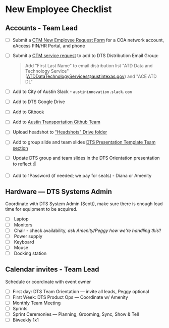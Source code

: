 # New Employee Checklist

## Accounts - Team Lead

* [ ] Submit a [CTM New Employee Request Form](https://atx.servicenowservices.com/sp?id=sc\_cat\_item\_guide\&sys\_id=b714eb12db7a3f0021ccef92ca961972) for a COA network account, eAccess PIN/HR Portal, and phone&#x20;
*   [ ] Submit a [CTM service request](https://atx.service-now.com/sp) to add to DTS Distribution Email Group:

    > Add "First Last Name" to email distribution list "ATD Data and Technology Service" ([ATDDataTechnologyServices@austintexas.gov](mailto:ATDDataTechnologyServices@austintexas.gov)) and "ACE ATD DL"
* [ ] Add to City of Austin Slack - `austininnovation.slack.com`&#x20;
* [ ] Add to DTS Google Drive
* [ ] Add to [Gitbook](https://app.gitbook.com/@atd-dts/spaces)
* [ ] Add to [Austin Transportation Github Team](https://github.com/orgs/cityofaustin/teams/transportation/members)&#x20;
* [ ] Upload headshot to ["Headshots" Drive folder](https://drive.google.com/drive/u/0/folders/1y\_yhkZQE5uSRhLZAHJn2kFuXPBixVJ2G)
* [ ] Add to group slide and team slides [DTS Presentation Template Team section](https://docs.google.com/presentation/d/1tHKTfUgQ-uAXdRBkEdXqR7ryBo\_LTU86IzQxo1gJoeA/edit#slide=id.gfd2da31025\_0\_6)&#x20;
* [ ] Update DTS group and team slides in the DTS Orientation presentation to reflect ☝️
* [ ] Add to 1Password (if needed; we pay for seats) - Diana or Amenity

## Hardware — DTS Systems Admin

Coordinate with DTS System Admin (Scott), make sure there is enough lead time for equipment to be acquired.

* [ ] &#x20;Laptop
* [ ] &#x20;Monitors
* [ ] &#x20;Chair - check availability, _ask Amenity/Peggy how we're handling this_?
* [ ] &#x20;Power supply
* [ ] &#x20;Keyboard
* [ ] &#x20;Mouse
* [ ] &#x20;Docking station

## Calendar invites - Team Lead&#x20;

Schedule or coordinate with event owner

* [ ] First day: DTS Team Orientation — invite all leads, Peggy optional
* [ ] First Week: DTS Product Ops — Coordinate w/ Amenity
* [ ] Monthly Team Meeting
* [ ] Sprints
* [ ] Sprint Ceremonies — Planning, Grooming, Sync, Show & Tell
* [ ] Biweekly 1x1
